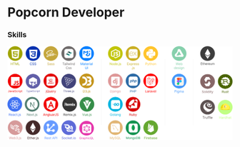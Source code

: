 # Popcorn Developer

### Skills

<a href="https://github.com/Popcorn412">
	<img alt="skills" src="./assets/images/skills.svg" />
</a>
